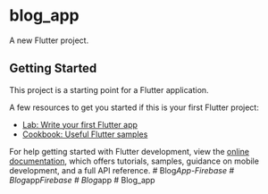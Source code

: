 # blog_app

A new Flutter project.

## Getting Started

This project is a starting point for a Flutter application.

A few resources to get you started if this is your first Flutter project:

- [Lab: Write your first Flutter app](https://docs.flutter.dev/get-started/codelab)
- [Cookbook: Useful Flutter samples](https://docs.flutter.dev/cookbook)

For help getting started with Flutter development, view the
[online documentation](https://docs.flutter.dev/), which offers tutorials,
samples, guidance on mobile development, and a full API reference.
#   B l o g _ A p p - F i r e b a s e  
 #   B l o g _ a p p _ F i r e b a s e  
 #   B l o g _ a p p  
 #   B l o g _ a p p  
 